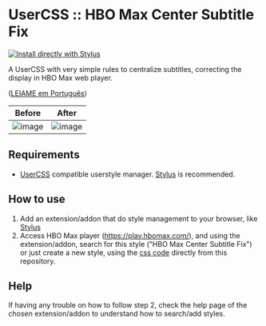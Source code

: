 # UserCSS :: HBO Max Center Subtitle Fix 

[![Install directly with Stylus](https://img.shields.io/badge/Install%20directly%20with-Stylus-238b8b.svg)](https://github.com/rafasirotheau/usercss-hbomax-center-subtitle-fix/raw/main/hbomax-center-subtitle-fix.user.css)

A UserCSS with very simple rules to centralize subtitles, correcting the display in HBO Max web player.

([LEIAME em Português](https://github.com/rafasirotheau/usercss-hbomax-center-subtitle-fix/blob/main/README-ptb.md))

| Before  |  After  |
| ------------------- | ------------------- |
|  ![image](https://user-images.githubusercontent.com/937445/125341194-bbde3b80-e329-11eb-8f6e-2f880ab0250a.png) |  ![image](https://user-images.githubusercontent.com/937445/125341235-c7c9fd80-e329-11eb-8f8b-b1946cb14c27.png) |


## Requirements
- [UserCSS](https://github.com/openstyles/stylus/wiki/UserCSS) compatible userstyle manager. [Stylus](https://github.com/openstyles/stylus#releases) is recommended.


## How to use

1. Add an extension/addon that do style management to your browser, like [Stylus](https://github.com/openstyles/stylus#releases)
2. Access HBO Max player (https://play.hbomax.com/), and using the extension/addon, search for this style ("HBO Max Center Subtitle Fix") or just create a new style, using the [css code](https://github.com/rafasirotheau/stylish-hbomax-subtitle-fix/blob/main/hbomax-center-subtitle-fix.user.css) directly from this repository.


## Help

If having any trouble on how to follow step 2, check the help page of the chosen extension/addon to understand how to search/add styles.
